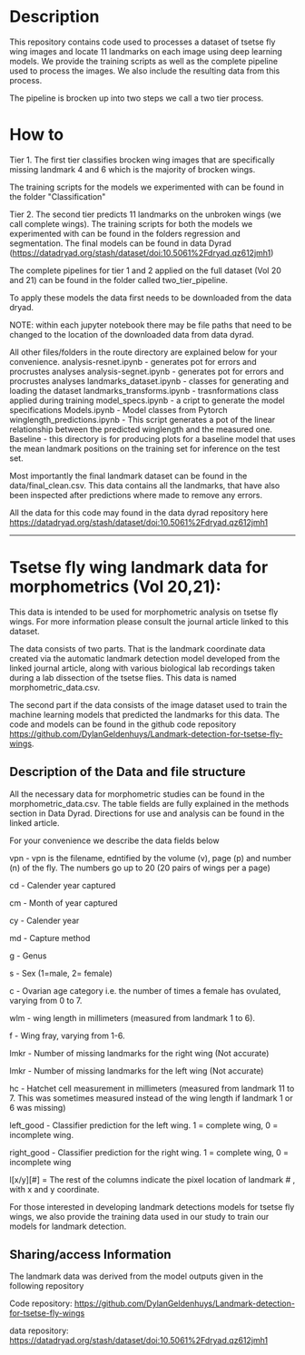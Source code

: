 # Description

This repository contains code used to processes a dataset of tsetse fly wing images and locate 11 landmarks on each image using deep learning models. We provide the training scripts as well as the complete pipeline used to process the images. We also include the resulting data from this process. 

The pipeline is brocken up into two steps we call a two tier process. 
# How to
Tier 1. 
The first tier classifies brocken wing images that are specifically missing landmark 4 and 6 which is the majority of brocken wings. 

The training scripts for the models we experimented with can be found in the folder "Classification"

Tier 2. 
The second tier predicts 11 landmarks on the unbroken wings (we call complete wings). The training scripts for both the models we experimented with can be found in the folders regression and segmentation. The final models can be found in data Dyrad (https://datadryad.org/stash/dataset/doi:10.5061%2Fdryad.qz612jmh1)

The complete pipelines for tier 1 and 2 applied on the full dataset (Vol 20 and 21) can be found in the folder called two_tier_pipeline. 

To apply these models the data first needs to be downloaded from the data dryad. 

NOTE: within each jupyter notebook there may be file paths that need to be changed to the location of the downloaded data from data dyrad.

All other files/folders in the route directory are explained below for your convenience. 
analysis-resnet.ipynb - generates pot for errors and procrustes analyses
analysis-segnet.ipynb - generates pot for errors and procrustes analyses
landmarks_dataset.ipynb - classes for generating and loading the dataset
landmarks_transforms.ipynb - trasnformations class applied during training
model_specs.ipynb - a cript to generate the model specifications
Models.ipynb - Model classes from Pytorch
winglength_predictions.ipynb - This script generates a pot of the linear relationship between the predicted winglength and the measured one. 
Baseline - this directory is for producing plots for a baseline model that uses the mean landmark positions on the training set for inference on the test set. 

Most importantly the final landmark dataset can be found in the data/final_clean.csv. This data contains all the landmarks, that have also been inspected after predictions where made to remove any errors. 

All the data for this code may found in the data dyrad repository here https://datadryad.org/stash/dataset/doi:10.5061%2Fdryad.qz612jmh1

---
# Tsetse fly wing landmark data for morphometrics (Vol 20,21):


This data is intended to be used for morphometric analysis on tsetse fly wings. For more information please consult the journal article linked to this dataset. 

The data consists of two parts. That is the landmark coordinate data created via the automatic landmark detection model developed from the linked journal article, along with various biological lab recordings taken during a lab dissection of the tsetse flies. This data is named morphometric_data.csv.

The second part if the data consists of the image dataset used to train the machine learning models that predicted the landmarks for this data. The code and models can be found in the github code repository https://github.com/DylanGeldenhuys/Landmark-detection-for-tsetse-fly-wings.

## Description of the Data and file structure

All the necessary data for morphometric studies can be found in the morphometric_data.csv. The table fields are fully explained in the methods section in Data Dyrad. Directions for use and analysis can be found in the linked article. 

For your convenience we describe the data fields below

vpn - vpn is the filename, edntified by the volume (v), page (p) and number (n) of the fly. The numbers go up to 20 (20 pairs of wings per a page)

cd - Calender year captured

cm - Month of year captured

cy - Calender year

md - Capture method

g - Genus

s - Sex (1=male, 2= female)

c - Ovarian age category i.e. the number of times a female has ovulated, varying from 0 to 7. 

wlm - wing length in millimeters (measured from landmark 1 to 6).

f - Wing fray, varying from 1-6.

lmkr - Number of missing landmarks for the right wing (Not accurate)

lmkr - Number of missing landmarks for the left wing (Not accurate)

hc - Hatchet cell measurement in millimeters (measured from landmark 11 to 7. This was sometimes measured instead of the wing length if landmark 1 or 6 was missing)

left_good - Classifier prediction for the left wing. 1 = complete wing, 0 = incomplete wing.

right_good - Classifier prediction for the right wing. 1 = complete wing, 0 = incomplete wing

l[x/y][#] = The rest of the columns indicate the pixel location of landmark # , with x and y coordinate.


For those interested in developing landmark detections models for tsetse fly wings, we also provide the training data used in our study to train our models for landmark detection. 

## Sharing/access Information

The landmark data was derived from the model outputs given in the following repository

Code repository: https://github.com/DylanGeldenhuys/Landmark-detection-for-tsetse-fly-wings

data repository: https://datadryad.org/stash/dataset/doi:10.5061%2Fdryad.qz612jmh1